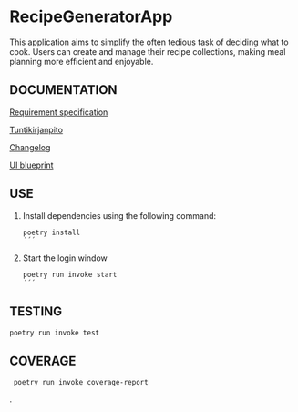 # RecipeGeneratorApp
This application aims to simplify the often tedious task of deciding what to cook. Users can create and manage their recipe collections, making meal planning more efficient and enjoyable.

## DOCUMENTATION

[Requirement specification](https://github.com/Germuu/ot-harjoitusty-/blob/master/documentation/requirement_specification.md)

[Tuntikirjanpito](https://github.com/Germuu/ot-harjoitustyo/blob/master/recipe-app/documentation/tuntikirjanpito.md)

[Changelog](https://github.com/Germuu/ot-harjoitustyo/blob/master/recipe-app/documentation/changelog.md)

[UI blueprint](https://github.com/Germuu/ot-harjoitustyo/blob/master/recipe-app/documentation/Pictures)

## USE

1. Install dependencies using the following command:
   ```bash
   poetry install
   ´´´

2. Start the login window
   ```bash
   poetry run invoke start
   ´´´

## TESTING
   ```bash
   poetry run invoke test
   ```

## COVERAGE
  ```bash
   poetry run invoke coverage-report
  ```




 





.
